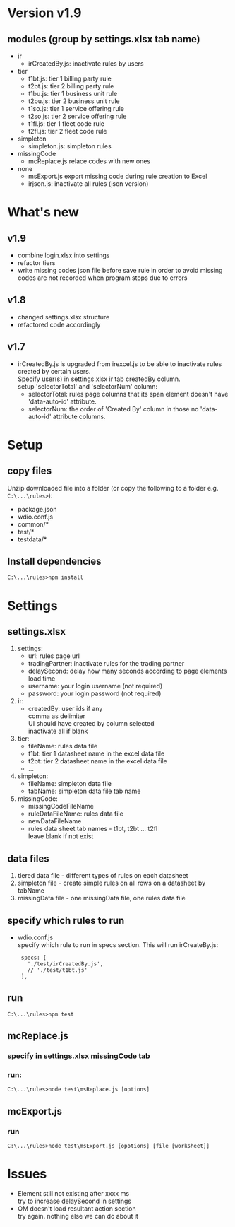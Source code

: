 # Version v1.9
## modules (group by settings.xlsx tab name)
  - ir  
    - irCreatedBy.js: inactivate rules by users  
  - tier  
    - t1bt.js: tier 1 billing party rule  
    - t2bt.js: tier 2 billing party rule  
    - t1bu.js: tier 1 business unit rule  
    - t2bu.js: tier 2 business unit rule  
    - t1so.js: tier 1 service offering rule  
    - t2so.js: tier 2 service offering rule  
    - t1fl.js: tier 1 fleet code rule  
    - t2fl.js: tier 2 fleet code rule  
  - simpleton  
    - simpleton.js: simpleton rules  
  - missingCode  
    - mcReplace.js relace codes with new ones  
  - none
    - msExport.js export missing code during rule creation to Excel
    - irjson.js: inactivate all rules (json version)

# What's new
## v1.9
  - combine login.xlsx into settings
  - refactor tiers
  - write missing codes json file before save rule in order to avoid missing codes are not recorded when program stops due to errors
## v1.8
  - changed settings.xlsx structure
  - refactored code accordingly
## v1.7
  - irCreatedBy.js is upgraded from irexcel.js to be able to inactivate rules created by certain users.  
    Specify user(s) in settings.xlsx ir tab createdBy column.  
    setup 'selectorTotal' and 'selectorNum' column:  
    - selectorTotal: rules page columns that its span element doesn't have 'data-auto-id' attribute.
    - selectorNum: the order of 'Created By' column in those no 'data-auto-id' attribute columns.
# Setup

## copy files
Unzip downloaded file into a folder
(or copy the following to a folder e.g. `C:\...\rules>`):
  - package.json
  - wdio.conf.js
  - common/*
  - test/*
  - testdata/*

## Install dependencies
`C:\...\rules>npm install`

# Settings
## settings.xlsx
1. settings:
    - url: rules page url  
    - tradingPartner: inactivate rules for the trading partner 
    - delaySecond: delay how many seconds according to page elements load time 
    - username: your login username (not required)
    - password: your login password (not required)
1. ir:  
    - createdBy: user ids if any  
      comma as delimiter  
      UI should have created by column selected  
      inactivate all if blank  
2. tier:  
    - fileName: rules data file  
    - t1bt: tier 1 datasheet name in the excel data file  
    - t2bt: tier 2 datasheet name in the excel data file  
    - ...  
3. simpleton:
    - fileName: simpleton data file  
    - tabName: simpleton data file tab name
4. missingCode:  
    - missingCodeFileName  
    - ruleDataFileName: rules data file  
    - newDataFileName  
    - rules data sheet tab names - t1bt, t2bt ... t2fl  
      leave blank if not exist  
## data files  
1. tiered data file - different types of rules on each datasheet  
2. simpleton file - create simple rules on all rows on a datasheet by tabName 
3. missingData file - one missingData file, one rules data file  
## specify which rules to run
*  wdio.conf.js  
  specify which rule to run in specs section. This will run irCreateBy.js:  

        specs: [
          './test/irCreatedBy.js',
          // './test/t1bt.js'
        ],

## run
`C:\...\rules>npm test`

## mcReplace.js
### specify in settings.xlsx missingCode tab
### run:
`C:\...\rules>node test\msReplace.js [options] `

## mcExport.js
### run
`C:\...\rules>node test\msExport.js [opotions] [file [worksheet]]`

# Issues
- Element still not existing after xxxx ms  
  try to increase delaySecond in settings
- OM doesn't load resultant action section  
  try again. nothing else we can do about it